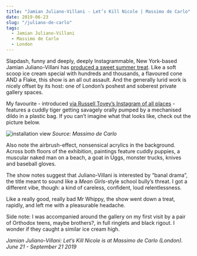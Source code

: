 ```yaml
---
title: "Jamian Juliano-Villani - Let’s Kill Nicole | Massimo de Carlo"
date: 2019-06-23
slug: "/juliano-de-carlo"
tags:
  - Jamian Juliano-Villani
  - Massimo de Carlo
  - London
---
```


Slapdash, funny and deeply, deeply Instagrammable, New York-based Jamian Juliano-Villani has [produced a sweet summer treat](https://www.massimodecarlo.com/exhibitions/view/12109?&lang=eng). Like a soft scoop ice cream special with hundreds and thousands, a flavoured cone AND a Flake, this show is an all out assault. And the generally lurid work is nicely offset by its host: one of London’s poshest and soberest private gallery spaces.

My favourite - introduced [via Russell Tovey’s Instagram of all places](https://www.instagram.com/p/By-Tcb5hej3/) - features a cuddly tiger getting savagely orally pumped by a mechanised dildo in a plastic bag. If you can’t imagine what that looks like, check out the picture below.

![installation view](/juliano-de-carlo-1.jpg)
*Source: Massimo de Carlo*

Also note the airbrush-effect, nonsensical acrylics in the background. Across both floors of the exhibition, paintings feature cuddly puppies, a muscular naked man on a beach, a goat in Uggs, monster trucks, knives and baseball gloves.

The show notes suggest that Juliano-Villani is interested by “banal drama”, the title meant to sound like a *Mean Girls*-style school bully’s threat. I got a different vibe, though: a kind of careless, confident, loud relentlessness.

Like a really good, really bad Mr Whippy, the show went down a treat, rapidly, and left me with a pleasurable headache.

Side note: I was accompanied around the gallery on my first visit by a pair of Orthodox teens, maybe brothers?, in full ringlets and black rigout. I wonder if they caught a similar ice cream high.

*Jamian Juliano-Villani: Let’s Kill Nicole is at Massimo de Carlo (London). June 21 - September 21 2019*
